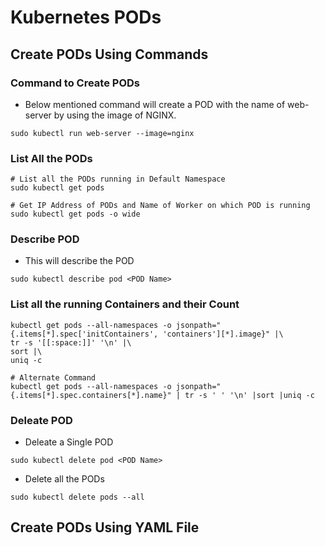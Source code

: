 # Kubernetes PODs

## Create PODs Using Commands
### Command to Create PODs
- Below mentioned command will create a POD with the name of web-server by using the image of NGINX. 

```
sudo kubectl run web-server --image=nginx
```
### List All the PODs
```
# List all the PODs running in Default Namespace
sudo kubectl get pods

# Get IP Address of PODs and Name of Worker on which POD is running
sudo kubectl get pods -o wide
```

### Describe POD
- This will describe the POD
```
sudo kubectl describe pod <POD Name>
```

### List all the running Containers and their Count
```
kubectl get pods --all-namespaces -o jsonpath="{.items[*].spec['initContainers', 'containers'][*].image}" |\
tr -s '[[:space:]]' '\n' |\
sort |\
uniq -c

# Alternate Command
kubectl get pods --all-namespaces -o jsonpath="{.items[*].spec.containers[*].name}" | tr -s ' ' '\n' |sort |uniq -c

```

### Deleate POD
- Deleate a Single POD
```
sudo kubectl delete pod <POD Name>
```

- Delete all the PODs
```
sudo kubectl delete pods --all
```

## Create PODs Using YAML File


